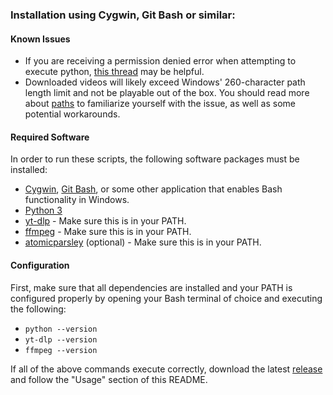 ### Installation using Cygwin, Git Bash or similar:

#### Known Issues
* If you are receiving a permission denied error when attempting to execute python, [this thread](https://stackoverflow.com/questions/56974927/permission-denied-trying-to-run-python-on-windows-10) may be helpful.
* Downloaded videos will likely exceed Windows' 260-character path length limit and not be playable out of the box. You should read more about [paths](docs/About-Paths.md) to familiarize yourself with the issue, as well as some potential workarounds.


#### Required Software
In order to run these scripts, the following software packages must be installed:

* [Cygwin](https://www.cygwin.com/), [Git Bash](http://git-scm.com), or some other application that enables Bash functionality in Windows.
* [Python 3](https://www.python.org/downloads/)
* [yt-dlp](https://github.com/pukkandan/yt-dlp) - Make sure this is in your PATH.
* [ffmpeg](https://www.ffmpeg.org/) - Make sure this is in your PATH.
* [atomicparsley](https://github.com/wez/atomicparsley) (optional) - Make sure this is in your PATH.

#### Configuration
First, make sure that all dependencies are installed and your PATH is configured properly by opening your Bash terminal of choice and executing the following:

* `python --version`
* `yt-dlp --version`
* `ffmpeg --version`

If all of the above commands execute correctly, download the latest [release](https://github.com/TheFrenchGhosty/TheFrenchGhostys-YouTube-DL-Archivist-Scripts/releases) and follow the "Usage" section of this README.
